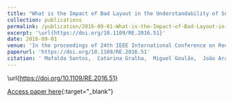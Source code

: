 ```yaml
---
title: "What is the Impact of Bad Layout in the Understandability of Social Goal Models?"
collection: publications
permalink: /publication/2016-09-01-What-is-the-Impact-of-Bad-Layout-in-the-Understandability-of-Social-Goal-Models
excerpt: '\url{https://doi.org/10.1109/RE.2016.51}'
date: 2016-09-01
venue: 'In the proceedings of 24th IEEE International Conference on Requirements Engineering (RE 2016)'
paperurl: 'https://doi.org/10.1109/RE.2016.51'
citation: ' Mafalda Santos,  Catarina Gralha,  Miguel Goulão,  João Araujo,  Ana Moreira,  João Cambeiro, &quot;What is the Impact of Bad Layout in the Understandability of Social Goal Models?.&quot; In the proceedings of 24th IEEE International Conference on Requirements Engineering (RE 2016), 2016.'
---
```

\url{https://doi.org/10.1109/RE.2016.51}

[Access paper here](https://doi.org/10.1109/RE.2016.51){:target="_blank"}
